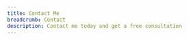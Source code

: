 ```yaml
---
title: Contact Me
breadcrumb: Contact
description: Contact me today and get a free consultation
---
```

